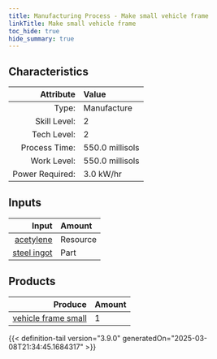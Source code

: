 ```yaml
---
title: Manufacturing Process - Make small vehicle frame
linkTitle: Make small vehicle frame
toc_hide: true
hide_summary: true
---
```

<!-- This is generated by the MarsSim HelpGenertor, do not edit. -->


## Characteristics

| Attribute      | Value |
|--------:|:------|
|Type:|Manufacture|
|Skill Level:|2|
|Tech Level:|2|
|Process Time:|550.0 millisols|
|Work Level:|550.0 millisols|
|Power Required:|3.0 kW/hr|

## Inputs

| Input      | Amount |
|--------:|:------|
|[acetylene](/docs/definitions/resource/acetylene)|Resource|0.5 kg|
|[steel ingot](/docs/definitions/part/steel-ingot)|Part|3|

## Products


| Produce      | Amount |
|--------:|:------|
|[vehicle frame small](/docs/definitions/part/vehicle-frame-small)|1|



{{< definition-tail version="3.9.0" generatedOn="2025-03-08T21:34:45.1684317" >}}



